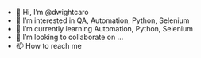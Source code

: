 - 👋 Hi, I’m @dwightcaro
- 👀 I’m interested in QA, Automation, Python, Selenium
- 🌱 I’m currently learning Automation, Python, Selenium
- 💞️ I’m looking to collaborate on ...
- 📫 How to reach me 

<!---
dwightcaro/dwightcaro is a ✨ special ✨ repository because its `README.md` (this file) appears on your GitHub profile.
You can click the Preview link to take a look at your changes.
--->
